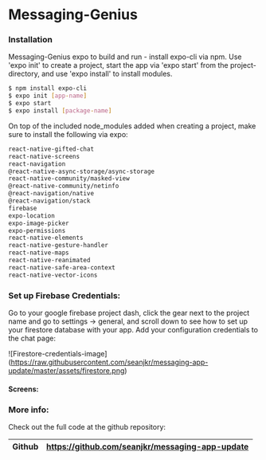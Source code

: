 # Messaging-Genius

### Installation

Messaging-Genius expo to build and run - install expo-cli via npm. Use 'expo init' to create a project, start the app via 'expo start' from the project-directory, and use 'expo install' to install modules.
```sh
$ npm install expo-cli
$ expo init [app-name]
$ expo start
$ expo install [package-name]
```

On top of the included node_modules added when creating a project, make sure to install the following via expo:

```sh
react-native-gifted-chat
react-native-screens
react-navigation
@react-native-async-storage/async-storage
react-native-community/masked-view
@react-native-community/netinfo
@react-navigation/native
@react-navigation/stack
firebase
expo-location
expo-image-picker
expo-permissions
react-native-elements
react-native-gesture-handler
react-native-maps
react-native-reanimated
react-native-safe-area-context
react-native-vector-icons
```
### Set up Firebase Credentials:

Go to your google firebase project dash, click the gear next to the project name and go to settings -> general, and scroll down to see how to set up your firestore database with your app. Add your configuration credentials to the chat page:


![Firestore-credentials-image]
(https://raw.githubusercontent.com/seanjkr/messaging-app-update/master/assets/firestore.png)




#### Screens:










### More info:

Check out the full code at the github repository:

| Github | https://github.com/seanjkr/messaging-app-update |
| ------ | ------ |


